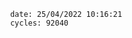 

                date: 25/04/2022 10:16:21
                cycles: 92040

                         